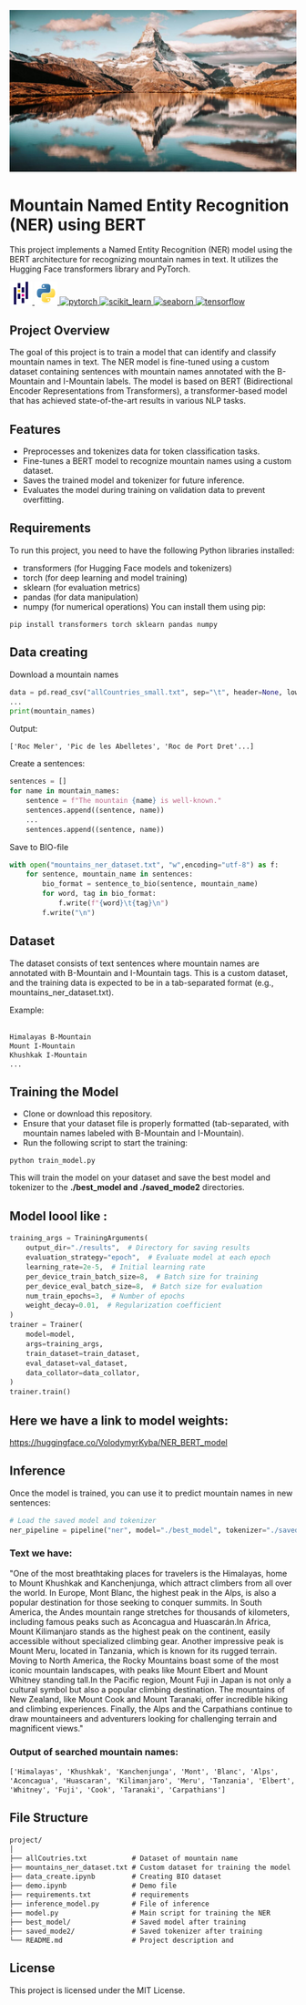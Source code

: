 ![Alt text](./mount.jpg)

# Mountain Named Entity Recognition (NER) using BERT
This project implements a Named Entity Recognition (NER) model using the BERT architecture for recognizing mountain names in text. It utilizes the Hugging Face transformers library and PyTorch.
<p align="left"> 
</a>   <a href="https://pandas.pydata.org/" target="_blank" rel="noreferrer"> <img src="https://raw.githubusercontent.com/devicons/devicon/2ae2a900d2f041da66e950e4d48052658d850630/icons/pandas/pandas-original.svg" alt="pandas" width="40" height="40"/> </a> 
</a> <a href="https://www.python.org" target="_blank" rel="noreferrer"> <img src="https://raw.githubusercontent.com/devicons/devicon/master/icons/python/python-original.svg" alt="python" width="40" height="40"/> </a> <a href="https://pytorch.org/" target="_blank" rel="noreferrer"> <img src="https://www.vectorlogo.zone/logos/pytorch/pytorch-icon.svg" alt="pytorch" width="40" height="40"/> </a> <a href="https://scikit-learn.org/" target="_blank" rel="noreferrer"> <img src="https://upload.wikimedia.org/wikipedia/commons/0/05/Scikit_learn_logo_small.svg" alt="scikit_learn" width="40" height="40"/> </a> <a href="https://seaborn.pydata.org/" target="_blank" rel="noreferrer"> <img src="https://seaborn.pydata.org/_images/logo-mark-lightbg.svg" alt="seaborn" width="40" height="40"/> </a> <a href="https://www.tensorflow.org" target="_blank" rel="noreferrer"> <img src="https://www.vectorlogo.zone/logos/tensorflow/tensorflow-icon.svg" alt="tensorflow" width="40" height="40"/> </a> </p>


## Project Overview
The goal of this project is to train a model that can identify and classify mountain names in text. The NER model is fine-tuned using a custom dataset containing sentences with mountain names annotated with the B-Mountain and I-Mountain labels. The model is based on BERT (Bidirectional Encoder Representations from Transformers), a transformer-based model that has achieved state-of-the-art results in various NLP tasks.

## Features
- Preprocesses and tokenizes data for token classification tasks.
- Fine-tunes a BERT model to recognize mountain names using a custom dataset.
- Saves the trained model and tokenizer for future inference.
- Evaluates the model during training on validation data to prevent overfitting.
## Requirements
To run this project, you need to have the following Python libraries installed:

- transformers (for Hugging Face models and tokenizers)
- torch (for deep learning and model training)
- sklearn (for evaluation metrics)
- pandas (for data manipulation)
- numpy (for numerical operations)
You can install them using pip:
```
pip install transformers torch sklearn pandas numpy
```
## Data creating
Download a mountain names
```python
data = pd.read_csv("allCountries_small.txt", sep="\t", header=None, low_memory=False)
...
print(mountain_names)
```
Output:
``` 
['Roc Meler', 'Pic de les Abelletes', 'Roc de Port Dret'...]
```
Create  a sentences:
```python
sentences = []
for name in mountain_names:  
    sentence = f"The mountain {name} is well-known."
    sentences.append((sentence, name))
    ...
    sentences.append((sentence, name))
```
Save to BIO-file
``` python
with open("mountains_ner_dataset.txt", "w",encoding="utf-8") as f:
    for sentence, mountain_name in sentences:
        bio_format = sentence_to_bio(sentence, mountain_name)
        for word, tag in bio_format:
            f.write(f"{word}\t{tag}\n")
        f.write("\n")  
```
## Dataset
The dataset consists of text sentences where mountain names are annotated with B-Mountain and I-Mountain tags. This is a custom dataset, and the training data is expected to be in a tab-separated format (e.g., mountains_ner_dataset.txt).

Example:
```

Himalayas B-Mountain
Mount I-Mountain
Khushkak I-Mountain
...
```
## Training the Model
- Clone or download this repository.
- Ensure that your dataset file is properly formatted (tab-separated, with mountain names labeled with B-Mountain and I-Mountain).
- Run the following script to start the training:

```
python train_model.py
```
This will train the model on your dataset and save the best model and tokenizer to the **./best_model and ./saved_mode2** directories.

## Model loool like :
```python
training_args = TrainingArguments(
    output_dir="./results",  # Directory for saving results
    evaluation_strategy="epoch",  # Evaluate model at each epoch
    learning_rate=2e-5,  # Initial learning rate
    per_device_train_batch_size=8,  # Batch size for training
    per_device_eval_batch_size=8,  # Batch size for evaluation
    num_train_epochs=3,  # Number of epochs
    weight_decay=0.01,  # Regularization coefficient
)
trainer = Trainer(
    model=model,
    args=training_args,
    train_dataset=train_dataset,
    eval_dataset=val_dataset,
    data_collator=data_collator,
)
trainer.train()
```
## Here we have a link to model weights:
https://huggingface.co/VolodymyrKyba/NER_BERT_model
## Inference
Once the model is trained, you can use it to predict mountain names in new sentences:
```python
# Load the saved model and tokenizer
ner_pipeline = pipeline("ner", model="./best_model", tokenizer="./saved_mode2")
```
### Text we have:
"One of the most breathtaking places for travelers is the Himalayas, home to Mount Khushkak and Kanchenjunga, which attract climbers from all over the world. In Europe, Mont Blanc, the highest peak in the Alps, is also a popular destination for those seeking to conquer summits. In South America, the Andes mountain range stretches for thousands of kilometers, including famous peaks such as Aconcagua and Huascarán.In Africa, Mount Kilimanjaro stands as the highest peak on the continent, easily accessible without specialized climbing gear. Another impressive peak is Mount Meru, located in Tanzania, which is known for its rugged terrain. Moving to North America, the Rocky Mountains boast some of the most iconic mountain landscapes, with peaks like Mount Elbert and Mount Whitney standing tall.In the Pacific region, Mount Fuji in Japan is not only a cultural symbol but also a popular climbing destination. The mountains of New Zealand, like Mount Cook and Mount Taranaki, offer incredible hiking and climbing experiences. Finally, the Alps and the Carpathians continue to draw mountaineers and adventurers looking for challenging terrain and magnificent views."
### Output of searched mountain names:
```
['Himalayas', 'Khushkak', 'Kanchenjunga', 'Mont', 'Blanc', 'Alps', 'Aconcagua', 'Huascaran', 'Kilimanjaro', 'Meru', 'Tanzania', 'Elbert', 'Whitney', 'Fuji', 'Cook', 'Taranaki', 'Carpathians']
```
## File Structure

```
project/
│
├── allCoutries.txt           # Dataset of mountain name
├── mountains_ner_dataset.txt # Custom dataset for training the model
├── data_create.ipynb         # Creating BIO dataset
├── demo.ipynb                # Demo file
├── requirements.txt          # requirements
├── inference_model.py        # File of inference
├── model.py                  # Main script for training the NER 
├── best_model/               # Saved model after training
├── saved_mode2/              # Saved tokenizer after training
└── README.md                 # Project description and 
```

## License
This project is licensed under the MIT License.
